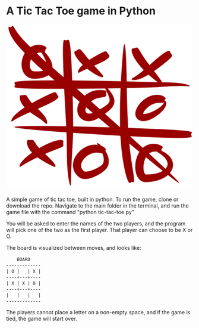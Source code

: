 # A Tic Tac Toe game in Python

<p align="center">
  <img src="https://raw.githubusercontent.com/rasbot/tic-tac-toe/master/images/tic-tac-toe.png" width="500" height="auto"/>
</p>

A simple game of tic tac toe, built in python. To run the game, clone or download the repo. Navigate to the main folder in the terminal, and run the game file with the command "python tic-tac-toe.py"

You will be asked to enter the names of the two players, and the program will pick one of the two as the first player. That player can choose to be X or O.

The board is visualized between moves, and looks like:
```
    BOARD
-------------
| O |   | X |
----+---+----
| X | X | O |
----+---+----
|   |   |   |
-------------
```
The players cannot place a letter on a non-empty space, and if the game is tied, the game will start over.